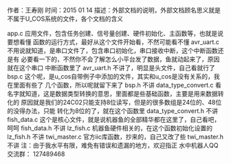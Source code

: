 作者：王寿刚
时间：2015 01 14
描述：外部文档的说明，外部文档顾名思义就是不属于U_COS系统的文件，各个文档的含义

app.c
	应用文件，包含任务创建、信号量创建、硬件初始化、主函数等，也就是说要想看懂
	函数的运行方式，最好从这个文件开始看，不然可能看不懂
avr_uart.c
	不用说就知道，是串口文件了，包含串口初始化，串口接收中断，这个中断函数还是有
	必要看一下的，不然你不会了解怎么小平台发了数据，鱼就动起来了，原因就在这个串口
	中断函数里了
avr_uart.h
	不讲了，明显是头文件，自己看就行了
bsp.c
	这个呢，是u_cos自带例子中添加的文件，其实和u_cos是没有关系的，我在里面有些了
	几个函数，所以呢就留下来了
bsp.h
	不讲
data_type_convert.c
	看名字就知道，这是数据类型转换的意思，里面都是些基础函数，主要是用来数据转化的
	原因就是我们的24C02只能支持8位读写，但是的很多数组是24位的、48位的没得办法，只能
	转化为8位的了，就在这个函数里
data_type_convert.h
	不讲
fish_data.c
	这个是核心文件，就是说机器鱼的全部精华都在这里了，自己看吧，呵呵
fish_data.h
	不讲
lz_fish.c
	机器鱼硬件相关的，在这个函数初始化设置的
lz_fish.h
	不讲
twi_master.c
	官方iic库函数，抄来的，自己又改了些
twi_master.h
	不讲
注：由于我水平有限，难免有错误和遗漏的地方，欢迎指正
水中机器人QQ交流群： 127489468

